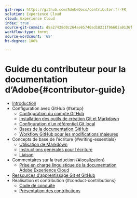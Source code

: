 ```yaml
---
git-repo: https://github.com/AdobeDocs/contributor.fr-FR
solution: Experience Cloud
cloud: Experience Cloud
index: true
source-git-commit: d8a27428d0c264ae95740ad18231f96602a9136f
workflow-type: tm+mt
source-wordcount: '69'
ht-degree: 100%

---
```



# Guide du contributeur pour la documentation d’Adobe{#contributor-guide}

+ [Introduction](introduction.md)
+ Configuration avec GitHub {#setup}
   + [Configuration du compte GitHub](setup/github-signup.md)
   + [Installation des outils de création Git et Markdown](setup/install-tools.md)
   + [Configuration d’un référentiel Git local](setup/local-repo.md)
   + [Bases de la documentation GitHub](setup/git-fundamentals.md)
   + [Workflow GitHub pour les modifications majeures](setup/full-workflow.md)
+ Concepts de base de l’écriture {#writing-essentials}
   + [Utilisation de Markdown](writing-essentials/markdown.md)
   + [Instructions générales pour l’écriture](writing-essentials/general-writing-guidance.md)
   + [Liaison](writing-essentials/linking.md)
+ Commentaires sur la traduction {#localization}
   + [Prise en charge linguistique de la documentation Adobe Experience Cloud](localization/machine-translation.md)
+ [Ressources d’apprentissage Git et GitHub](resources.md)
+ Réalisation et contribution {#conduct-contributions}
   + [Code de conduite](conduct/code-of-conduct.md)
   + [Présentation des contributions](conduct/contributing.md)
